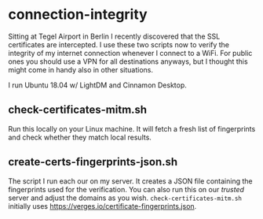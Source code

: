# connection-integrity
Sitting at Tegel Airport in Berlin I recently discovered that the SSL certificates are intercepted. 
I use these two scripts now to verify the integrity of my internet connection whenever I connect to a WiFi. For public ones you should use a VPN for all destinations anyways, but I thought this might come in handy also in other situations.

I run Ubuntu 18.04 w/ LightDM and Cinnamon Desktop.

## check-certificates-mitm.sh
Run this locally on your Linux machine. It will fetch a fresh list of fingerprints and check whether they match local results.

## create-certs-fingerprints-json.sh
The script I run each our on my server. It creates a JSON file containing the fingerprints used for the verification. You can also run this on our *trusted* server and adjust the domains as you wish.
`check-certificates-mitm.sh` initially uses https://verges.io/certificate-fingerprints.json.

